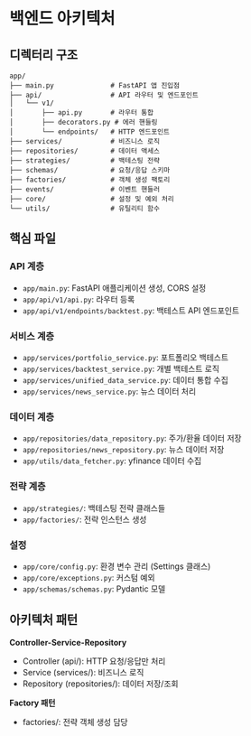 # 백엔드 아키텍처

## 디렉터리 구조

```
app/
├── main.py              # FastAPI 앱 진입점
├── api/                 # API 라우터 및 엔드포인트
│   └── v1/
│       ├── api.py       # 라우터 통합
│       ├── decorators.py # 에러 핸들링
│       └── endpoints/   # HTTP 엔드포인트
├── services/            # 비즈니스 로직
├── repositories/        # 데이터 액세스
├── strategies/          # 백테스팅 전략
├── schemas/             # 요청/응답 스키마
├── factories/           # 객체 생성 팩토리
├── events/              # 이벤트 핸들러
├── core/                # 설정 및 예외 처리
└── utils/               # 유틸리티 함수
```

## 핵심 파일

### API 계층
- `app/main.py`: FastAPI 애플리케이션 생성, CORS 설정
- `app/api/v1/api.py`: 라우터 등록
- `app/api/v1/endpoints/backtest.py`: 백테스트 API 엔드포인트

### 서비스 계층
- `app/services/portfolio_service.py`: 포트폴리오 백테스트
- `app/services/backtest_service.py`: 개별 백테스트 로직
- `app/services/unified_data_service.py`: 데이터 통합 수집
- `app/services/news_service.py`: 뉴스 데이터 처리

### 데이터 계층
- `app/repositories/data_repository.py`: 주가/환율 데이터 저장
- `app/repositories/news_repository.py`: 뉴스 데이터 저장
- `app/utils/data_fetcher.py`: yfinance 데이터 수집

### 전략 계층
- `app/strategies/`: 백테스팅 전략 클래스들
- `app/factories/`: 전략 인스턴스 생성

### 설정
- `app/core/config.py`: 환경 변수 관리 (Settings 클래스)
- `app/core/exceptions.py`: 커스텀 예외
- `app/schemas/schemas.py`: Pydantic 모델

## 아키텍처 패턴

**Controller-Service-Repository**
- Controller (api/): HTTP 요청/응답만 처리
- Service (services/): 비즈니스 로직
- Repository (repositories/): 데이터 저장/조회

**Factory 패턴**
- factories/: 전략 객체 생성 담당
